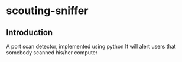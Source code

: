 # scouting-sniffer

## Introduction
A port scan detector, implemented using python 
It will alert users that somebody scanned his/her computer